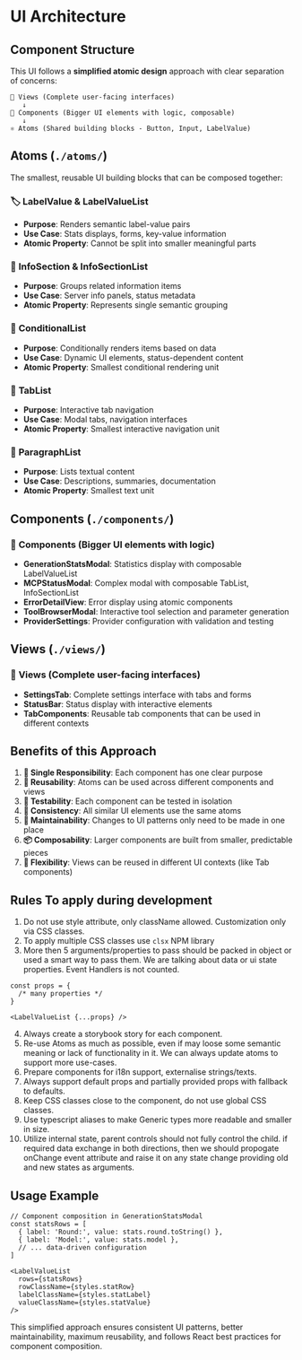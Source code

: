 # UI Architecture

## Component Structure

This UI follows a **simplified atomic design** approach with clear separation of concerns:

```
📄 Views (Complete user-facing interfaces)
   ↓
🧬 Components (Bigger UI elements with logic, composable)
   ↓
⚛️ Atoms (Shared building blocks - Button, Input, LabelValue)
```

## Atoms (`./atoms/`)

The smallest, reusable UI building blocks that can be composed together:

### 🏷️ **LabelValue** & **LabelValueList**
- **Purpose**: Renders semantic label-value pairs
- **Use Case**: Stats displays, forms, key-value information
- **Atomic Property**: Cannot be split into smaller meaningful parts

### 📄 **InfoSection** & **InfoSectionList**
- **Purpose**: Groups related information items
- **Use Case**: Server info panels, status metadata
- **Atomic Property**: Represents single semantic grouping

### 🔀 **ConditionalList**
- **Purpose**: Conditionally renders items based on data
- **Use Case**: Dynamic UI elements, status-dependent content
- **Atomic Property**: Smallest conditional rendering unit

### 📑 **TabList**
- **Purpose**: Interactive tab navigation
- **Use Case**: Modal tabs, navigation interfaces
- **Atomic Property**: Smallest interactive navigation unit

### 📝 **ParagraphList**
- **Purpose**: Lists textual content
- **Use Case**: Descriptions, summaries, documentation
- **Atomic Property**: Smallest text unit

## Components (`./components/`)

### 🧬 **Components** (Bigger UI elements with logic)
- **GenerationStatsModal**: Statistics display with composable LabelValueList
- **MCPStatusModal**: Complex modal with composable TabList, InfoSectionList
- **ErrorDetailView**: Error display using atomic components
- **ToolBrowserModal**: Interactive tool selection and parameter generation
- **ProviderSettings**: Provider configuration with validation and testing

## Views (`./views/`)

### 📄 **Views** (Complete user-facing interfaces)
- **SettingsTab**: Complete settings interface with tabs and forms
- **StatusBar**: Status display with interactive elements
- **TabComponents**: Reusable tab components that can be used in different contexts

## Benefits of this Approach

1. **🎯 Single Responsibility**: Each component has one clear purpose
2. **🔄 Reusability**: Atoms can be used across different components and views
3. **🧪 Testability**: Each component can be tested in isolation
4. **🎨 Consistency**: All similar UI elements use the same atoms
5. **🔧 Maintainability**: Changes to UI patterns only need to be made in one place
6. **📦 Composability**: Larger components are built from smaller, predictable pieces
7. **🔄 Flexibility**: Views can be reused in different UI contexts (like Tab components)

## Rules To apply during development

1. Do not use style attribute, only className allowed. Customization only via CSS classes.
2. To apply multiple CSS classes use `clsx` NPM library
3. More then 5 arguments/properties to pass should be packed in object or used a smart way to pass them. We are talking about data or ui state properties. Event Handlers is not counted.
```tsx
const props = {
  /* many properties */   
}

<LabelValueList {...props} />
```
4. Always create a storybook story for each component.
5. Re-use Atoms as much as possible, even if may loose some semantic meaning or lack of functionality in it. We can always update atoms to support more use-cases.
6. Prepare components for i18n support, externalise strings/texts.
7. Always support default props and partially provided props with fallback to defaults.
8. Keep CSS classes close to the component, do not use global CSS classes.
9. Use typescript aliases to make Generic types more readable and smaller in size.
10. Utilize internal state, parent controls should not fully control the child. if required data exchange in both directions, then we should propogate onChange event attribute and raise it on any state change providing old and new states as arguments.

## Usage Example

```tsx
// Component composition in GenerationStatsModal
const statsRows = [
  { label: 'Round:', value: stats.round.toString() },
  { label: 'Model:', value: stats.model },
  // ... data-driven configuration
]

<LabelValueList
  rows={statsRows}
  rowClassName={styles.statRow}
  labelClassName={styles.statLabel}
  valueClassName={styles.statValue}
/>
```

This simplified approach ensures consistent UI patterns, better maintainability, maximum reusability, and follows React best practices for component composition.